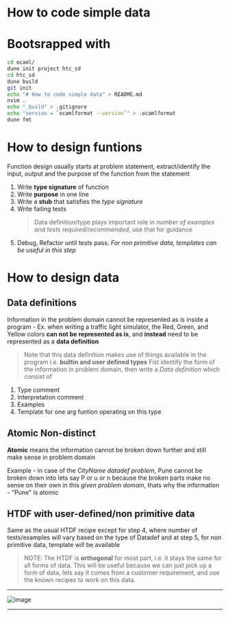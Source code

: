 # How to code simple data

# Bootsrapped with
```sh
cd ocaml/
dune init project htc_sd
cd htc_sd
dune build
git init
echo "# How to code simple data" > README.md
nvim .
echo "_build" > .gitignore
echo "version = `ocamlformat --version`" > .ocamlformat
dune fmt
```

# How to design funtions

Function design usually starts at problem statement, extract/identify the input, output and the purpose of the function from the statement
1. Write **type signature** of function
2. Write **purpose** in one line
3. Write a **stub** that satisfies the *type signature*
4. Write failing tests
   > Data definition/type plays important role in *number of examples and tests required/recommended*, use that for guidance
5. Debug, Refactor until tests pass. *For non primitive data, templates can be useful in this step*

# How to design data

## Data definitions

Information in the problem domain cannot be represented as is inside a program - Ex. when writing a traffic light simulator, the Red, Green, and Yellow colors **can not be represented as is**,
and **instead** need to be represented as a **data definition** 
> Note that this data definition makes use of things available in the program i.e. **builtin and user defined types**
Fist identify the form of the information in problem domain, then write a *Data definition* which consist of
1. Type comment
2. Interpretation comment
3. Examples
4. Template for one arg funtion operating on this type

## Atomic Non-distinct

**Atomic** means the information cannot be broken down further and still make sense in problem domain

Example - in case of the *CityName datadef problem*, Pune cannot be broken down into lets say P or u or n because the broken parts make no sense on their own in this *given problem domain*, thats why the information - "Pune" is atomic

## HTDF with user-defined/non primitive data

Same as the usual HTDF recipe except for step 4, where number of tests/examples will vary based on the type of Datadef and at step 5, for non primitive data, template will be available
> NOTE: The HTDF is **orthogonal** for most part, i.e. it stays the same for all forms of data. This will be useful because we can just pick up a form of data, lets say it comes from a customer requirement, and use the known recipes to work on this data.

---
![image](https://github.com/hrutvikyadav/oc-x-htc/assets/97113293/cef01a94-a1c4-4ded-a724-2d8020a7f850)

---
